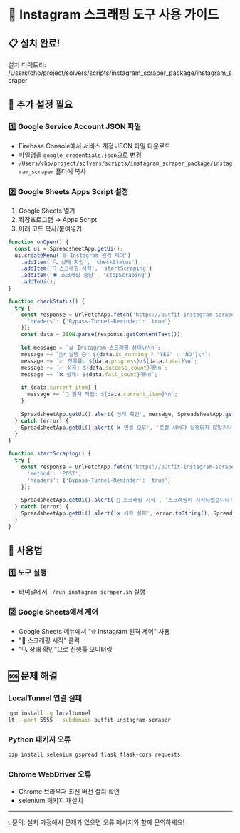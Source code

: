 
# 🚀 Instagram 스크래핑 도구 사용 가이드

## 📋 설치 완료!
설치 디렉토리: /Users/cho/project/solvers/scripts/instagram_scraper_package/instagram_scraper

## 🔧 추가 설정 필요

### 1️⃣ Google Service Account JSON 파일
- Firebase Console에서 서비스 계정 JSON 파일 다운로드
- 파일명을 `google_credentials.json`으로 변경
- `/Users/cho/project/solvers/scripts/instagram_scraper_package/instagram_scraper` 폴더에 복사

### 2️⃣ Google Sheets Apps Script 설정
1. Google Sheets 열기
2. 확장프로그램 → Apps Script
3. 아래 코드 복사/붙여넣기:

```javascript
function onOpen() {
  const ui = SpreadsheetApp.getUi();
  ui.createMenu('🌐 Instagram 원격 제어')
    .addItem('🔍 상태 확인', 'checkStatus')
    .addItem('🚀 스크래핑 시작', 'startScraping')
    .addItem('⏹️ 스크래핑 중단', 'stopScraping')
    .addToUi();
}

function checkStatus() {
  try {
    const response = UrlFetchApp.fetch('https://butfit-instagram-scraper.loca.lt/status', {
      'headers': {'Bypass-Tunnel-Reminder': 'true'}
    });
    const data = JSON.parse(response.getContentText());
    
    let message = `📊 Instagram 스크래핑 상태\n\n`;
    message += `🏃‍♂️ 실행 중: ${data.is_running ? 'YES' : 'NO'}\n`;
    message += `📈 진행률: ${data.progress}/${data.total}\n`;
    message += `✅ 성공: ${data.success_count}개\n`;
    message += `❌ 실패: ${data.fail_count}개\n`;
    
    if (data.current_item) {
      message += `🎯 현재 작업: ${data.current_item}\n`;
    }
    
    SpreadsheetApp.getUi().alert('상태 확인', message, SpreadsheetApp.getUi().ButtonSet.OK);
  } catch (error) {
    SpreadsheetApp.getUi().alert('❌ 연결 오류', '로컬 서버가 실행되지 않았거나 터널이 활성화되지 않았습니다.', SpreadsheetApp.getUi().ButtonSet.OK);
  }
}

function startScraping() {
  try {
    const response = UrlFetchApp.fetch('https://butfit-instagram-scraper.loca.lt/start', {
      'method': 'POST',
      'headers': {'Bypass-Tunnel-Reminder': 'true'}
    });
    
    SpreadsheetApp.getUi().alert('🚀 스크래핑 시작', '스크래핑이 시작되었습니다!', SpreadsheetApp.getUi().ButtonSet.OK);
  } catch (error) {
    SpreadsheetApp.getUi().alert('❌ 시작 실패', error.toString(), SpreadsheetApp.getUi().ButtonSet.OK);
  }
}
```

## 🎯 사용법

### 1️⃣ 도구 실행
- 터미널에서 `./run_instagram_scraper.sh` 실행

### 2️⃣ Google Sheets에서 제어
- Google Sheets 메뉴에서 "🌐 Instagram 원격 제어" 사용
- "🚀 스크래핑 시작" 클릭
- "🔍 상태 확인"으로 진행률 모니터링

## 🆘 문제 해결

### LocalTunnel 연결 실패
```bash
npm install -g localtunnel
lt --port 5555 --subdomain butfit-instagram-scraper
```

### Python 패키지 오류
```bash
pip install selenium gspread flask flask-cors requests
```

### Chrome WebDriver 오류
- Chrome 브라우저 최신 버전 설치 확인
- selenium 패키지 재설치

---
📞 문의: 설치 과정에서 문제가 있으면 오류 메시지와 함께 문의하세요!
